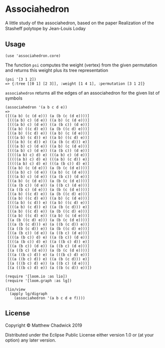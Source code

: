 # Associahedron

A little study of the associahedron,
based on the paper Realization of the Stasheﬀ polytope
by Jean-Louis Loday

## Usage

`(use 'associahedron.core)`

The function `psi` computes the weight (vertex) from the given permutation and returns this weight plus its tree representation

```
(psi '[3 1 2])
=> {:tree [[0 1] [2 3]], :weight [1 4 1], :permutation [3 1 2]}
```

`associahedron` returns all the edges of an associahedron for the given list of symbols


```
(associahedron '(a b c d e))
=>
([((a b) (c (d e))) (a (b (c (d e))))]
 [(((a b) c) (d e)) ((a b) (c (d e)))]
 [(((a b) c) (d e)) ((a (b c)) (d e))]
 [((a b) ((c d) e)) (a (b ((c d) e)))]
 [((a b) ((c d) e)) ((a b) (c (d e)))]
 [(((a b) (c d)) e) ((a b) ((c d) e))]
 [(((a b) (c d)) e) ((a (b (c d))) e)]
 [(((a b) c) (d e)) ((a b) (c (d e)))]
 [(((a b) c) (d e)) ((a (b c)) (d e))]
 [((((a b) c) d) e) (((a b) c) (d e))]
 [((((a b) c) d) e) (((a b) (c d)) e)]
 [((((a b) c) d) e) (((a (b c)) d) e)]
 [((a b) (c (d e))) (a (b (c (d e))))]
 [(((a b) c) (d e)) ((a b) (c (d e)))]
 [(((a b) c) (d e)) ((a (b c)) (d e))]
 [((a b) (c (d e))) (a (b (c (d e))))]
 [((a (b c)) (d e)) (a ((b c) (d e)))]
 [(a ((b c) (d e))) (a (b (c (d e))))]
 [((a b) ((c d) e)) (a (b ((c d) e)))]
 [((a b) ((c d) e)) ((a b) (c (d e)))]
 [(((a b) (c d)) e) ((a b) ((c d) e))]
 [(((a b) (c d)) e) ((a (b (c d))) e)]
 [((a b) ((c d) e)) (a (b ((c d) e)))]
 [((a b) ((c d) e)) ((a b) (c (d e)))]
 [(a (b ((c d) e))) (a (b (c (d e))))]
 [((a (b (c d))) e) (a ((b (c d)) e))]
 [(a ((b (c d)) e)) (a (b ((c d) e)))]
 [((a (b c)) (d e)) (a ((b c) (d e)))]
 [(((a (b c)) d) e) ((a (b c)) (d e))]
 [(((a (b c)) d) e) ((a ((b c) d)) e)]
 [((a (b c)) (d e)) (a ((b c) (d e)))]
 [(a ((b c) (d e))) (a (b (c (d e))))]
 [((a ((b c) d)) e) (a (((b c) d) e))]
 [((a ((b c) d)) e) ((a (b (c d))) e)]
 [(a (((b c) d) e)) (a ((b c) (d e)))]
 [(a (((b c) d) e)) (a ((b (c d)) e))])
```

```
(require '[loom.io :as lio])
(require '[loom.graph :as lg])

(lio/view
  (apply lg/digraph
    (associahedron '(a b c d e f))))
```

## License

Copyright © Matthew Chadwick 2019

Distributed under the Eclipse Public License either version 1.0 or (at
your option) any later version.
